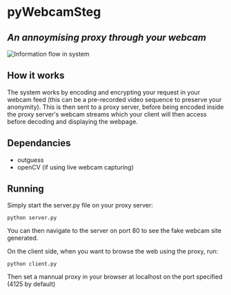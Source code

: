 # pyWebcamSteg
*An annoymising proxy through your webcam*
---
![Information flow in system](/informationFlow.png)
## How it works
The system works by encoding and encrypting your request in your webcam feed (this can be a pre-recorded video sequence to preserve your anonymity). This is then sent to a proxy server, before being encoded inside the proxy server's webcam streams which your client will then access before decoding and displaying the webpage.

## Dependancies
- outguess 
- openCV (if using live webcam capturing) 

## Running
Simply start the server.py file on your proxy server:

    python server.py

You can then navigate to the server on port 80 to see the fake webcam site generated.

On the client side, when you want to browse the web using the proxy, run:

    python client.py

Then set a mannual proxy in your browser at localhost on the port specified (4125 by default)
